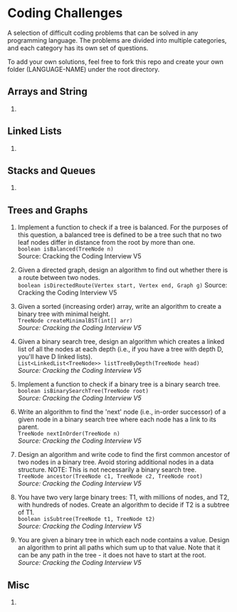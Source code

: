 Coding Challenges
=========
A selection of difficult coding problems that can be solved in any programming language. The problems are divided into multiple categories, and each category has its own set of questions.

To add your own solutions, feel free to fork this repo and create your own folder (LANGUAGE-NAME) under the root directory.

## Arrays and String
1. 

## Linked Lists
1. 

## Stacks and Queues
1. 

## Trees and Graphs
1. Implement a function to check if a tree is balanced. For the purposes of this question,
a balanced tree is defined to be a tree such that no two leaf nodes differ in distance
from the root by more than one.  
```boolean isBalanced(TreeNode n)```  
Source: Cracking the Coding Interview V5

2. Given a directed graph, design an algorithm to find out whether there is a route
between two nodes.  
```boolean isDirectedRoute(Vertex start, Vertex end, Graph g)```
Source: Cracking the Coding Interview V5

3. Given a sorted (increasing order) array, write an algorithm to create a binary tree with
minimal height.  
```TreeNode createMinimalBST(int[] arr)```  
*Source: Cracking the Coding Interview V5*

4. Given a binary search tree, design an algorithm which creates a linked list of all the
nodes at each depth (i.e., if you have a tree with depth D, you'll have D linked lists).  
```List<LinkedList<TreeNode>> listTreeByDepth(TreeNode head)```  
*Source: Cracking the Coding Interview V5*

5. Implement a function to check if a binary tree is a binary search tree.  
```boolean isBinarySearchTree(TreeNode root)```  
*Source: Cracking the Coding Interview V5*

6. Write an algorithm to find the 'next' node (i.e., in-order successor) of a given node in
a binary search tree where each node has a link to its parent.  
```TreeNode nextInOrder(TreeNode n)```  
*Source: Cracking the Coding Interview V5*

7. Design an algorithm and write code to find the first common ancestor of two nodes
in a binary tree. Avoid storing additional nodes in a data structure. NOTE: This is not
necessarily a binary search tree.  
```TreeNode ancestor(TreeNode c1, TreeNode c2, TreeNode root)```  
*Source: Cracking the Coding Interview V5*

8. You have two very large binary trees: T1, with millions of nodes, and T2, with hundreds
of nodes. Create an algorithm to decide if T2 is a subtree of T1.  
```boolean isSubtree(TreeNode t1, TreeNode t2)```  
*Source: Cracking the Coding Interview V5*

9. You are given a binary tree in which each node contains a value. Design an algorithm
to print all paths which sum up to that value. Note that it can be any path in the tree -
it does not have to start at the root.  
*Source: Cracking the Coding Interview V5*

## Misc
1. 
